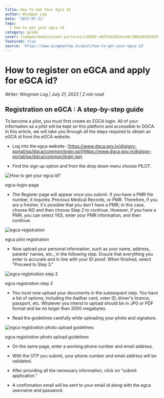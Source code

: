 ```yaml
---
title: How To Get Your Egca Id
author: Wingman Log
date: '2023-07-21'
tags:
  - how to get your egca id
category: guide
cover: /images/media/cover-pictures/c3d501-e8f2d22822ec40c3881482b26d3fccea-mv2-9fd38cfd.jpg
featured: true
source: 'https://www.wingmanlog.in/post/how-to-get-your-egca-id'
---
```


# How to register on eGCA and apply for eGCA id?

*Writer: Wingman Log | July 21, 2023 | 2 min read*

## Registration on eGCA : A step-by-step guide

To become a pilot, you must first create an EGCA login. All of your information as a pilot will be kept on this platform and accessible to DGCA. In this article, we will take you through all the steps required to obtain an eGCA id from the eGCA website.

*   Log into the egca website- [https://www.dgca.gov.in/digigov-portal/jsp/dgca/common/login.jsp](https://www.dgca.gov.in/digigov-portal/jsp/dgca/common/login.jsp)

*   Find the sign up option and from the drop down menu choose PILOT.

![How to get your egca id?](/images/media/blog-media/c3d501-332f205658f347439dec777d32fc9399-mv2-4c27c5d4.png)

egca-login-page

*   The Register page will appear once you submit. If you have a PMR file number, it inquires. Previous Medical Records, or PMR. Therefore, if you are a fresher, it's possible that you don't have a PMR; in this case, choose NO and then choose Step 2 to continue. However, if you have a PMR, you can select YES, enter your PMR information, and then continue.

![egca-registration](/images/media/blog-media/c3d501-8947c475edff4f0b802dfe867f8a1d47-mv2-f1336507.png)

egca pilot registration

*   Now upload your personal information, such as your name, address, parents' names, etc., in the following step. Ensure that everything you enter is accurate and in line with your ID proof. When finished, select "Proceed to Step 3."

![egca registration step 2](/images/media/blog-media/c3d501-eb50ce03774349359a43c8e17ef15f30-mv2-abc1fa24.png)

egca registration step 2

*   You must now upload your documents in the subsequent step. You have a list of options, including the Aadhar card, voter ID, driver's licence, passport, etc. Whatever you intend to upload should be in JPG or PDF format and be no larger than 2000 megabytes.

*   Read the guidelines carefully while uploading your photo and signature.

![egca registration photo upload guidelines](/images/media/blog-media/c3d501-9616e4ebaf6746e5a208b09ff45ec29f-mv2-d39bae5a.png)

egca registration photo upload guidelines

*   On the same page, enter a working phone number and email address.

*   With the OTP you submit, your phone number and email address will be validated.

*   After providing all the necessary information, click on "submit application."

*   A confirmation email will be sent to your email id along with the egca username and password.
